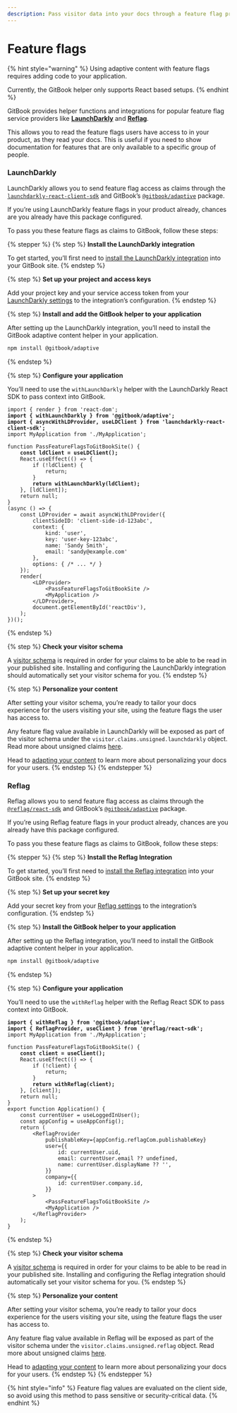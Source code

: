 ```yaml
---
description: Pass visitor data into your docs through a feature flag provider.
---
```


# Feature flags

{% hint style="warning" %}
Using adaptive content with feature flags requires adding code to your application.

Currently, the GitBook helper only supports React based setups.
{% endhint %}

GitBook provides helper functions and integrations for popular feature flag service providers like [**LaunchDarkly**](feature-flags.md#launchdarkly) and [**Reflag**](feature-flags.md#reflag).

This allows you to read the feature flags users have access to in your product, as they read your docs. This is useful if you need to show documentation for features that are only available to a specific group of people.

### LaunchDarkly

LaunchDarkly allows you to send feature flag access as claims through the [`launchdarkly-react-client-sdk`](https://launchdarkly.com/docs/sdk/client-side/react/react-web) and GitBook’s [`@gitbook/adaptive`](https://app.gitbook.com/o/d8f63b60-89ae-11e7-8574-5927d48c4877/s/zq8ynchcecIscc4uulgN/) package.

If you’re using LaunchDarkly feature flags in your product already, chances are you already have this package configured.

To pass you these feature flags as claims to GitBook, follow these steps:

{% stepper %}
{% step %}
**Install the LaunchDarkly integration**

To get started, you’ll first need to [install the LaunchDarkly integration](https://app.gitbook.com/integrations/launchdarkly) into your GitBook site.
{% endstep %}

{% step %}
**Set up your project and access keys**

Add your project key and your service access token from your [LaunchDarkly settings](https://app.launchdarkly.com/settings) to the integration’s configuration.
{% endstep %}

{% step %}
**Install and add the GitBook helper to your application**

After setting up the LaunchDarkly integration, you’ll need to install the GitBook adaptive content helper in your application.

```bash
npm install @gitbook/adaptive
```
{% endstep %}

{% step %}
**Configure your application**

You’ll need to use the `withLaunchDarkly` helper with the LaunchDarkly React SDK to pass context into GitBook.

<pre class="language-javascript"><code class="lang-javascript">import { render } from 'react-dom';
<strong>import { withLaunchDarkly } from '@gitbook/adaptive';
</strong><strong>import { asyncWithLDProvider, useLDClient } from 'launchdarkly-react-client-sdk';
</strong>import MyApplication from './MyApplication';

function PassFeatureFlagsToGitBookSite() {
<strong>    const ldClient = useLDClient();
</strong>    React.useEffect(() => {
        if (!ldClient) {
            return;
        }
<strong>        return withLaunchDarkly(ldClient);
</strong>    }, [ldClient]);
    return null;
}
(async () => {
    const LDProvider = await asyncWithLDProvider({
        clientSideID: 'client-side-id-123abc',
        context: {
            kind: 'user',
            key: 'user-key-123abc',
            name: 'Sandy Smith',
            email: 'sandy@example.com'
        },
        options: { /* ... */ }
    });
    render(
        &#x3C;LDProvider>
            &#x3C;PassFeatureFlagsToGitBookSite />
            &#x3C;MyApplication />
        &#x3C;/LDProvider>,
        document.getElementById('reactDiv'),
    );
})();
</code></pre>
{% endstep %}

{% step %}
**Check your visitor schema**

A [visitor schema](./#set-your-visitor-schema) is required in order for your claims to be able to be read in your published site. Installing and configuring the LaunchDarkly integration should automatically set your visitor schema for you.
{% endstep %}

{% step %}
**Personalize your content**

After setting your visitor schema, you’re ready to tailor your docs experience for the users visiting your site, using the feature flags the user has access to.

Any feature flag value available in LaunchDarkly will be exposed as part of the visitor schema under the `visitor.claims.unsigned.launchdarkly` object. Read more about unsigned claims [here](./#set-an-unsigned-claim).

Head to [adapting your content](../adapting-your-content.md) to learn more about personalizing your docs for your users.
{% endstep %}
{% endstepper %}

### Reflag

Reflag allows you to send feature flag access as claims through the [`@reflag/react-sdk`](https://www.npmjs.com/package/@reflag/react-sdk) and GitBook’s [`@gitbook/adaptive`](https://github.com/GitbookIO/integrations/tree/main/packages/adaptive) package.

If you’re using Reflag feature flags in your product already, chances are you already have this package configured.

To pass you these feature flags as claims to GitBook, follow these steps:

{% stepper %}
{% step %}
**Install the Reflag Integration**

To get started, you’ll first need to [install the Reflag integration](https://app.gitbook.com/integrations/bucket) into your GitBook site.
{% endstep %}

{% step %}
**Set up your secret key**

Add your secret key from your [Reflag settings](https://app.reflag.com/envs/current/settings/app-environments) to the integration’s configuration.
{% endstep %}

{% step %}
**Install the GitBook helper to your application**

After setting up the Reflag integration, you’ll need to install the GitBook adaptive content helper in your application.

```bash
npm install @gitbook/adaptive
```
{% endstep %}

{% step %}
**Configure your application**

You’ll need to use the `withReflag` helper with the Reflag React SDK to pass context into GitBook.

<pre class="language-javascript"><code class="lang-javascript"><strong>import { withReflag } from '@gitbook/adaptive';
</strong><strong>import { ReflagProvider, useClient } from '@reflag/react-sdk';
</strong>import MyApplication from './MyApplication';

function PassFeatureFlagsToGitBookSite() {
<strong>    const client = useClient();
</strong>    React.useEffect(() => {
        if (!client) {
            return;
        }
<strong>        return withReflag(client);
</strong>    }, [client]);
    return null;
}
export function Application() {
    const currentUser = useLoggedInUser();
    const appConfig = useAppConfig();
    return (
        &#x3C;ReflagProvider
            publishableKey={appConfig.reflagCom.publishableKey}
            user={{
                id: currentUser.uid,
                email: currentUser.email ?? undefined,
                name: currentUser.displayName ?? '',
            }}
            company={{
                id: currentUser.company.id,
            }}
        >
            &#x3C;PassFeatureFlagsToGitBookSite />
            &#x3C;MyApplication />
        &#x3C;/ReflagProvider>
    );
}
</code></pre>
{% endstep %}

{% step %}
**Check your visitor schema**

A [visitor schema](./#set-your-visitor-schema) is required in order for your claims to be able to be read in your published site. Installing and configuring the Reflag integration should automatically set your visitor schema for you.
{% endstep %}

{% step %}
**Personalize your content**

After setting your visitor schema, you’re ready to tailor your docs experience for the users visiting your site, using the feature flags the user has access to.

Any feature flag value available in Reflag will be exposed as part of the visitor schema under the `visitor.claims.unsigned.reflag` object. Read more about unsigned claims [here](./#set-an-unsigned-claim).

Head to [adapting your content](../adapting-your-content.md) to learn more about personalizing your docs for your users.
{% endstep %}
{% endstepper %}

{% hint style="info" %}
Feature flag values are evaluated on the client side, so avoid using this method to pass sensitive or security-critical data.
{% endhint %}
